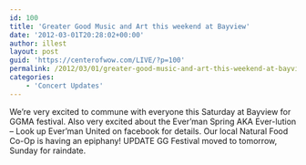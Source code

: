 ```yaml
---
id: 100
title: 'Greater Good Music and Art this weekend at Bayview'
date: '2012-03-01T20:28:02+00:00'
author: illest
layout: post
guid: 'https://centerofwow.com/LIVE/?p=100'
permalink: /2012/03/01/greater-good-music-and-art-this-weekend-at-bayview/
categories:
    - 'Concert Updates'
---
```


We’re very excited to commune with everyone this Saturday at Bayview for GGMA festival. Also very excited about the Ever’man Spring AKA Ever-lution – Look up Ever’man United on facebook for details. Our local Natural Food Co-Op is having an epiphany! UPDATE GG Festival moved to tomorrow, Sunday for raindate.